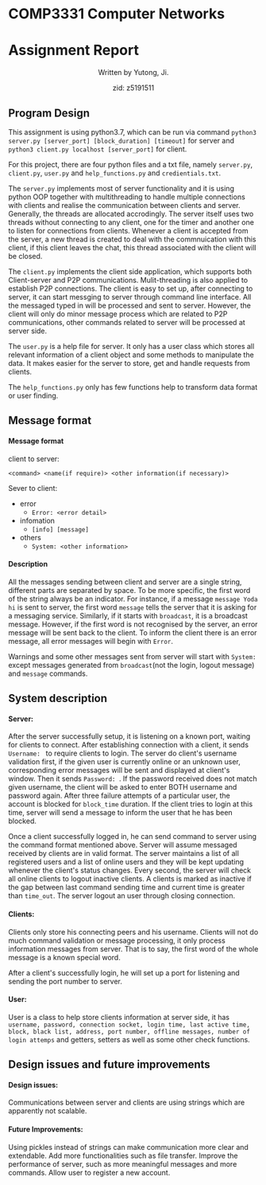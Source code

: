<h1>COMP3331 Computer Networks</h1> 
<h1>Assignment Report</h1>

<p align="center">Written by Yutong, Ji. </p>

<p align="center">zid: z5191511</p>

<h2>Program Design</h2>

This assignment is using python3.7, which can be run via command `python3 server.py [server_port] [block_duration] [timeout]` for server and `python3 client.py localhost [server_port]` for client.

For this project, there are four python files and a txt file, namely `server.py`, `client.py`, `user.py` and `help_functions.py` and `credientials.txt`. 

The `server.py` implements most of server functionality and it is using python OOP together with multithreading to handle multiple connections with clients and realise the communication between clients and server. Generally, the threads are allocated accrodingly. The server itself uses two threads without connecting to any client, one for the timer and another one to listen for connections from clients. Whenever a client is accepted from the server, a new thread is created to deal with the commnuication with this client, if this client leaves the chat, this thread associated with the client will be closed. 

The `client.py` implements the client side application, which supports both Client-server and P2P communications. Mulit-threading is also applied to establish P2P connections. The client is easy to set up, after connecting to server, it can start messging to server through command line interface. All the messaged typed in will be processed and sent to server. However, the client will only do minor message process which are related to P2P communications, other commands related to server will be processed at server side.

The `user.py` is a help file for server. It only has a user class which stores all relevant information of a client object and some methods to manipulate the data. It makes easier for the server to store, get and handle requests from clients.

The `help_functions.py` only has few functions help to transform data format or user finding.  

<h2>Message format</h2>

#### Message format

client to server:

`<command> <name(if require)> <other information(if necessary)>`

Sever to client:

- error
  - `Error: <error detail>`
- infomation
  - `[info] [message]`
- others
  - `System: <other information>`

#### Description

All the messages sending between client and server are a single string, different parts are separated by space. To be more specific, the first word of the string always be an indicator. For instance, if a message `message Yoda hi` is sent to server, the first word `message` tells the server that it is asking for a messaging service. Similarly, if it starts with `broadcast`, it is a broadcast message. However, if the first word is not recognised by the server, an error message will be sent back to the client. To inform the client there is an error message, all error messages will begin with `Error`. 

Warnings and some other messages sent from server will start with `System:` except messages generated from `broadcast`(not the login, logout message) and `message` commands.  

<h2>System description</h2>

#### Server:

After the server successfully setup, it is listening on a known port, waiting for clients to connect. After establishing connection with a client, it sends `Username: ` to require clients to login. The server do client's username validation first, if the given user is currently online or an unknown user, corresponding error messages will be sent and displayed at client's window. Then it sends `Password: `. If the password received does not match given username, the client will be asked to enter BOTH username and password again. After three failure attempts of a particular user, the account is blocked for `block_time` duration. If the client tries to login at this time, server will send a message to inform the user that he has been blocked.

Once a client successfully logged in, he can send command to server using the command format mentioned above. Server will assume messaged received by clients are in valid format. The server maintains a list of all registered users and a list of online users and they will be kept updating whenever the client's status changes. Every second, the server will check all online clients to  logout inactive clients. A clients is marked as inactive if the gap between last command sending time and current time is greater than `time_out`. The server logout an user through closing connection.

#### Clients:

Clients only store his connecting peers and his username. Clients will not do much command validation or message processing, it only process information messages from server. That is to say, the first word of the whole message is a known special word. 

After a client's successfully login, he will set up a port for listening and sending the port number to server.

#### User:

User is a class to help store clients information at server side, it has `username, password, connection socket, login time, last active time, block, black list, address, port number, offline messages, number of login attemps` and getters, setters as well as some other check functions.

<h2>Design issues and future improvements</h2>

#### Design issues:

Communications between server and clients are using strings which are apparently not scalable. 

#### Future Improvements:

Using pickles instead of strings can make communication more clear and extendable.
Add more functionalities such as file transfer. 
Improve the performance of server, such as more meaningful messages and more commands.
Allow user to register a new account.